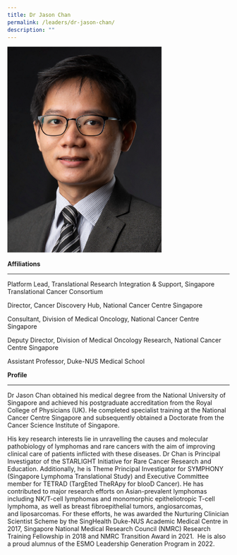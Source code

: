 ```yaml
---
title: Dr Jason Chan
permalink: /leaders/dr-jason-chan/
description: ""
---
```

<img style="width:350px" src="/images/Leaders/dr-jason-chan.png">

**Affiliations**

* * *

Platform Lead, Translational Research Integration &amp; Support, Singapore Translational Cancer Consortium

Director, Cancer Discovery Hub, National Cancer Centre Singapore&nbsp;

Consultant, Division of Medical Oncology, National Cancer Centre Singapore&nbsp;&nbsp;

Deputy Director, Division of Medical Oncology Research, National Cancer Centre Singapore&nbsp;

Assistant Professor, Duke-NUS Medical School&nbsp;

**Profile**&nbsp;

* * *

Dr Jason Chan obtained his medical degree from the National University of Singapore and achieved his postgraduate accreditation from the Royal College of Physicians (UK). He completed specialist training at the National Cancer Centre Singapore and&nbsp;subsequently&nbsp;obtained a Doctorate from the Cancer Science Institute of Singapore.&nbsp;

His key research interests lie in unravelling the causes and molecular pathobiology of&nbsp;lymphomas and&nbsp;rare cancers with the aim of improving clinical care of patients inflicted with these diseases. Dr Chan is Principal Investigator of the STARLIGHT Initiative for Rare Cancer Research and Education. Additionally, he is Theme Principal Investigator for SYMPHONY (Singapore Lymphoma Translational Study) and Executive Committee member for TETRAD (TargEted&nbsp;TheRApy&nbsp;for&nbsp;blooD&nbsp;Cancer). He has contributed to major research efforts on Asian-prevalent lymphomas including NK/T-cell lymphomas and monomorphic&nbsp;epitheliotropic&nbsp;T-cell lymphoma, as well as breast fibroepithelial&nbsp;tumors, angiosarcomas, and&nbsp;liposarcomas. For these efforts, he was awarded the Nurturing Clinician Scientist Scheme by the&nbsp;SingHealth&nbsp;Duke-NUS Academic Medical Centre in 2017, Singapore National Medical Research Council (NMRC) Research Training Fellowship in 2018 and NMRC Transition Award in 2021.&nbsp;&nbsp;He is also a proud&nbsp;alumnus&nbsp;of the ESMO Leadership Generation Program in 2022.